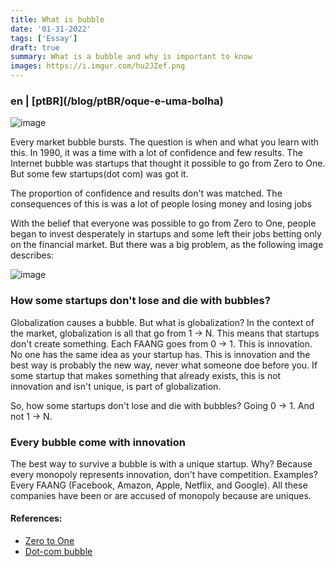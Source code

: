 ```yaml
---
title: What is bubble
date: '01-31-2022'
tags: ['Essay']
draft: true
summary: What is a bubble and why is important to know
images: https://i.imgur.com/hu2JZef.png
---
```


<h3>en | [ptBR](/blog/ptBR/oque-e-uma-bolha)</h3>

![image](https://i.imgur.com/hu2JZef.png)

Every market bubble bursts. The question is when and what you learn with this. In 1990, it was a time with a lot of confidence and few results. The Internet bubble was startups that thought it possible to go from Zero to One. But some few startups(dot com) was got it.

The proportion of confidence and results don't was matched. The consequences of this is was a lot of people losing money and losing jobs

With the belief that everyone was possible to go from Zero to One, people began to invest desperately in startups and some left their jobs betting only on the financial market. But there was a big problem, as the following image describes:

![image](https://i.imgur.com/SdFPAfn.png)

### How some startups don't lose and die with bubbles?

Globalization causes a bubble. But what is globalization?
In the context of the market, globalization is all that go from 1 -> N. This means that startups don't create something. Each FAANG goes from 0 -> 1. This is innovation. No one has the same idea as your startup has. This is innovation and the best way is probably the new way, never what someone doe before you. If some startup that makes something that already exists, this is not innovation and isn't unique, is part of globalization.

So, how some startups don't lose and die with bubbles? Going 0 -> 1. And not 1 -> N.

### Every bubble come with innovation

The best way to survive a bubble is with a unique startup. Why? Because every monopoly represents innovation, don't have competition. Examples? Every FAANG (Facebook, Amazon, Apple, Netflix, and Google). All these companies have been or are accused of monopoly because are uniques.

#### References:

- [Zero to One](https://www.amazon.com/Zero-One-Notes-Startups-Future/dp/0804139296)
- [Dot-com bubble](https://en.wikipedia.org/wiki/Dot-com_bubble)
